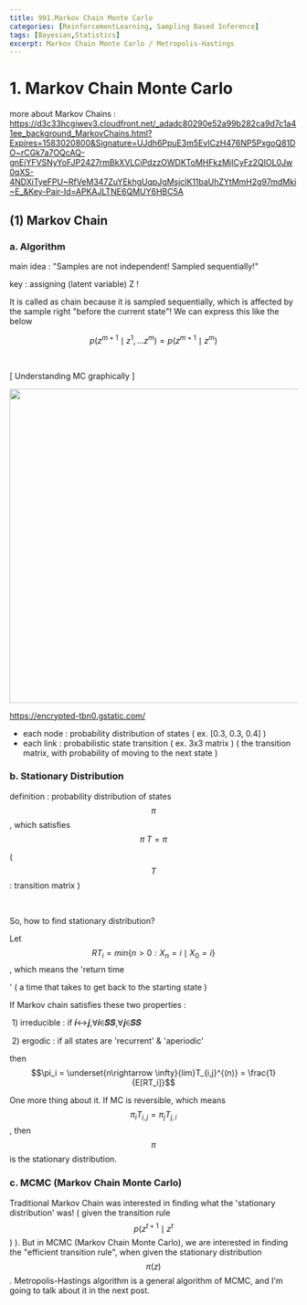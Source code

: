 ```yaml
---
title: 991.Markov Chain Monte Carlo
categories: [ReinforcementLearning, Sampling Based Inference]
tags: [Bayesian,Statistics]
excerpt: Markov Chain Monte Carlo / Metropolis-Hastings
---
```


# 1. Markov Chain Monte Carlo
more about Markov Chains : https://d3c33hcgiwev3.cloudfront.net/_adadc80290e52a99b282ca9d7c1a41ee_background_MarkovChains.html?Expires=1583020800&Signature=UJdh6PpuE3m5EvICzH476NP5PxgoQ81DO~rCGk7a7OQcAQ-gnEjYFVSNyYoFJP2427rmBkXVLCiPdzzOWDKToMHFkzMjICyFz2QIOL0Jw0qXS-4NDXiTyeFPU~RfVeM347ZuYEkhgUqpJgMsjclK11baUhZYtMmH2g97mdMki~E_&Key-Pair-Id=APKAJLTNE6QMUY6HBC5A

## (1) Markov Chain
<script src="https://cdn.mathjax.org/mathjax/latest/MathJax.js?config=TeX-AMS-MML_HTMLorMML" type="text/javascript"></script>

### a. Algorithm

main idea : "Samples are not independent! Sampled sequentially!"

key : assigning (latent variable) Z !

It is called as chain because it is sampled sequentially, which is affected by the sample right "before the current state"! We can express this like the below

$$p(z^{m+1} \mid z^{1},...z^{m}) = p(z^{m+1} \mid z^{m})$$

<br>

[ Understanding MC graphically ]

<img src="https://encrypted-tbn0.gstatic.com/images?q=tbn%3AANd9GcQAJQ5ToCyTUkgU0RaiE1rQy59yltA3yzkZKSiiVcJ264aKUmd4" width="550" /> 

https://encrypted-tbn0.gstatic.com/

- each node : probability distribution of states ( ex. [0.3, 0.3, 0.4] )
- each link : probabilistic state transition ( ex. 3x3 matrix )
  ( the transition matrix, with probability of moving to the next state )<br>



### b. Stationary Distribution

definition : probability distribution of states $$\pi$$, which satisfies $$\pi\; T = \pi$$ 

( $$T$$ : transition matrix )

<br>

So, how to find stationary distribution?

Let $$RT_i = min\{n>0 : X_n =i \mid X_0 =i\}$$, which means the 'return time

' ( a time that takes to get back to the starting state )



If Markov chain satisfies these two properties :

​	1) irreducible : if 𝒊↔𝒋,∀𝒊∈𝑺𝑺,∀𝒋∈𝑺𝑺

​	2) ergodic : if all states are 'recurrent' & 'aperiodic'

then $$\pi_i = \underset{n\rightarrow \infty}{lim}T_{i,j}^{(n)} = \frac{1}{E[RT_i]}$$

One more thing about it. If MC is reversible, which means $$\pi_i T_{i,j} = \pi_j T_{j,i}$$, then $$\pi$$ is the stationary distribution. 



### c. MCMC (Markov Chain Monte Carlo)

Traditional Markov Chain was interested in finding what the 'stationary distribution' was! ( given the transition rule $$p(z^{t+1} \mid z^{t}$$ ) ). But in MCMC (Markov Chain Monte Carlo), we are interested in finding the "efficient transition rule", when given the stationary distribution $$\pi(z) $$. Metropolis-Hastings algorithm is a general algorithm of MCMC, and I'm going to talk about it in the next post.

